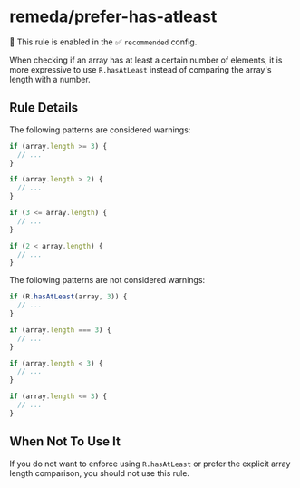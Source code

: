# remeda/prefer-has-atleast

💼 This rule is enabled in the ✅ `recommended` config.

<!-- end auto-generated rule header -->

When checking if an array has at least a certain number of elements, it is more expressive to use `R.hasAtLeast` instead of comparing the array's length with a number.

## Rule Details

The following patterns are considered warnings:

```js
if (array.length >= 3) {
  // ...
}

if (array.length > 2) {
  // ...
}

if (3 <= array.length) {
  // ...
}

if (2 < array.length) {
  // ...
}
```

The following patterns are not considered warnings:

```js
if (R.hasAtLeast(array, 3)) {
  // ...
}

if (array.length === 3) {
  // ...
}

if (array.length < 3) {
  // ...
}

if (array.length <= 3) {
  // ...
}
```

## When Not To Use It

If you do not want to enforce using `R.hasAtLeast` or prefer the explicit array length comparison, you should not use this rule.
